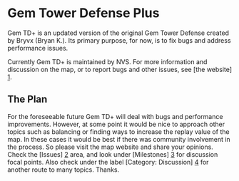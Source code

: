 # Gem Tower Defense Plus

Gem TD+ is an updated version of the original Gem Tower Defense created by
Bryvx (Bryan K.).  Its primary purpose, for now, is to fix bugs and address
performance issues.

Currently Gem TD+ is maintained by NVS.  For more information and discussion
on the map, or to report bugs and other issues, see [the website] [1].

## The Plan

For the foreseeable future Gem TD+ will deal with bugs and performance
improvements.  However, at some point it would be nice to approach other
topics such as balancing or finding ways to increase the replay value of the
map.  In these cases it would be best if there was community involvement in
the process.  So please visit the map website and share your opinions.  Check
the [Issues] [2] area, and look under [Milestones] [3] for discussion focal
points.  Also check under the label [Category: Discussion] [4] for another
route to many topics.  Thanks.

[1]: https://github.com/nvs/gem
[2]: https://github.com/nvs/gem/issues
[3]: https://github.com/nvs/gem/milestones
[4]: https://github.com/nvs/gem/labels/Category%3A%20Discussion
